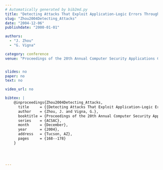 ```yaml
---
# Automatically generated by bib2md.py
title: "Detecting Attacks That Exploit Application-Logic Errors Through Application-Level Auditing"
slug: "Zhou2004Detecting_Attacks"
date: "2004-12-06"
publishdate: "2000-01-01"

authors:
  - "J. Zhou"
  - "G. Vigna"

category: conference
venue: "Proceedings of the 20th Annual Computer Security Applications Conference (ACSAC)"


slides: no
paper: no
text: no

video_url: no

bibtex: |
    @inproceedings{Zhou2004Detecting_Attacks,
      title     = {{Detecting Attacks That Exploit Application-Logic Errors Through Application-Level Auditing}},
      author    = {Zhou, J. and Vigna, G.},
      booktitle = {Proceedings of the 20th Annual Computer Security Applications Conference},
      series    = {ACSAC},
      month     = {December},
      year      = {2004},
      address   = {Tucson, AZ},
      pages     = {168--178}
    }




---
```


